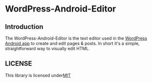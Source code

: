 # WordPress-Android-Editor

## Introduction

The WordPress-Android-Editor is the text editor used in the [WordPress Android app](https://github.com/wordpress-mobile/WordPress-Android) to create and edit pages & posts. In short it's a simple, straightforward way to visually edit HTML.

## LICENSE

This library is licensed under[MIT](LICENSE-MIT)

